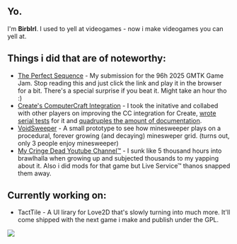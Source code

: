 ## Yo.
I'm **BirbIrl**. I used to yell at videogames - now i make videogames you can yell at.

## Things i did that are of noteworthy:
- [The Perfect Sequence](https://birbirl.itch.io/the-perfect-sequence) - My submission for the 96h 2025 GMTK Game Jam. Stop reading this and just click the link and play it in the browser for a bit. There's a special surprise if you beat it. Might take an hour tho :)
- [Create's ComputerCraft Integration](https://github.com/Creators-of-Create/Create/pull/7883) - I took the initative and collabed with other players on improving the CC integration for Create, [wrote serial tests](https://github.com/BirbIrl/Create-CC-Integration-Tests) for it and [quadruples the amount of documentation](https://github.com/Creators-of-Create/wiki/pull/4).
- [VoidSweeper](https://github.com/BirbIrl/VoidSweeper) - A small prototype to see how minesweeper plays on a procedural, forever growing (and decaying) minesweper grid. (turns out, only 3 people enjoy minesweeper)
- [My Cringe Dead Youtube Channel™](https://www.youtube.com/@BirbIrl) - I sunk like 5 thousand hours into brawlhalla when growing up and subjected thousands to my yapping about it. Also i did mods for that game but Live Service™ thanos snapped them away.

## Currently working on:
- TactTile - A UI lirary for Love2D that's slowly turning into much more. It'll come shipped with the next game i make and publish under the GPL.


![](https://github-readme-stats.vercel.app/api/top-langs/?username=BirbIrl&langs_count=8&theme=gruvbox&show_icons=true&hide_border=true&layout=compact&hide=Jupyter%20Notebook)
